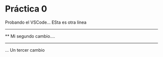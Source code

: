  # Práctica 0

Probando el VSCode...
ESta es otra línea

***********************
**  Mi segundo cambio....
*************************

... Un tercer cambio


